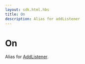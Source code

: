 ```yaml
---
layout: sdk.html.hbs
title: On
description: Alias for addListener
---
```


# On

Alias for [AddListener](/sdk-reference/go/1/kuzzle-event-emitter/add-listener).
